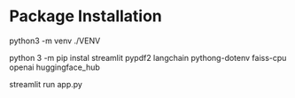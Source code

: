 # Package Installation

python3 -m venv ./VENV 

python 3 -m pip instal streamlit pypdf2 langchain pythong-dotenv faiss-cpu openai huggingface_hub

 streamlit run app.py